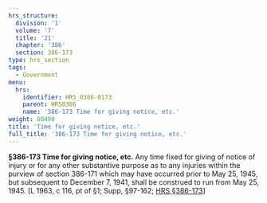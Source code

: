 ```yaml
---
hrs_structure:
  division: '1'
  volume: '7'
  title: '21'
  chapter: '386'
  section: 386-173
type: hrs_section
tags:
  - Government
menu:
  hrs:
    identifier: HRS_0386-0173
    parent: HRS0386
    name: '386-173 Time for giving notice, etc.'
weight: 80490
title: 'Time for giving notice, etc.'
full_title: '386-173 Time for giving notice, etc.'
---
```

**§386-173 Time for giving notice, etc.** Any time fixed for giving of notice of injury or for any other substantive purpose as to any injuries within the purview of section 386-171 which may have occurred prior to May 25, 1945, but subsequent to December 7, 1941, shall be construed to run from May 25, 1945\. [L 1963, c 116, pt of §1; Supp, §97-162; [HRS §386-173](/title-21/chapter-386/section-386-173/)]